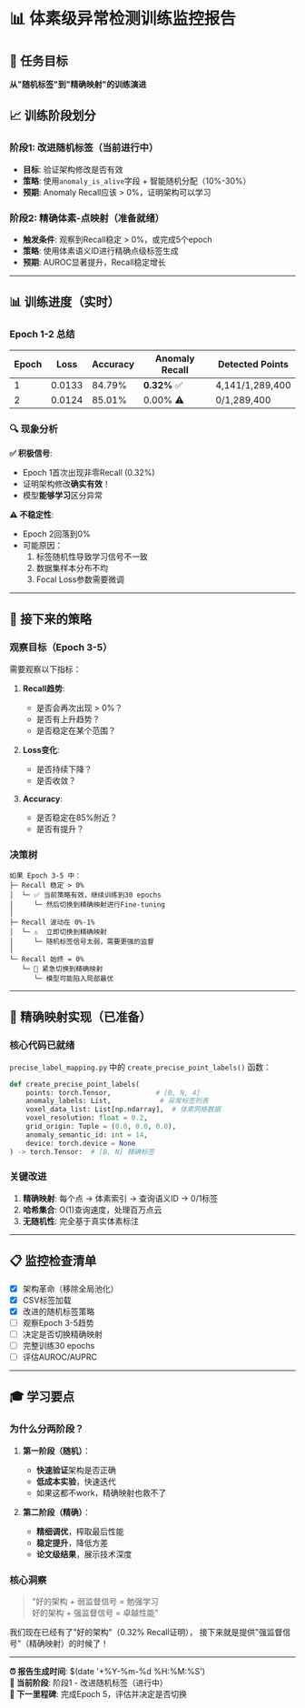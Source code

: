 # 📊 体素级异常检测训练监控报告

## 🎯 任务目标
**从"随机标签"到"精确映射"的训练演进**

## 📈 训练阶段划分

### 阶段1: 改进随机标签（当前进行中）
- **目标**: 验证架构修改是否有效
- **策略**: 使用`anomaly_is_alive`字段 + 智能随机分配（10%-30%）
- **预期**: Anomaly Recall应该 > 0%，证明架构可以学习

### 阶段2: 精确体素-点映射（准备就绪）
- **触发条件**: 观察到Recall稳定 > 0%，或完成5个epoch
- **策略**: 使用体素语义ID进行精确点级标签生成
- **预期**: AUROC显著提升，Recall稳定增长

---

## 📊 训练进度（实时）

### Epoch 1-2 总结

| Epoch | Loss  | Accuracy | Anomaly Recall | Detected Points |
|-------|-------|----------|----------------|-----------------|
| 1     | 0.0133| 84.79%   | **0.32%** ✅   | 4,141/1,289,400 |
| 2     | 0.0124| 85.01%   | 0.00% ⚠️       | 0/1,289,400     |

### 🔍 现象分析

**✅ 积极信号**:
- Epoch 1首次出现非零Recall (0.32%)
- 证明架构修改**确实有效**！
- 模型**能够学习**区分异常

**⚠️ 不稳定性**:
- Epoch 2回落到0%
- 可能原因：
  1. 标签随机性导致学习信号不一致
  2. 数据集样本分布不均
  3. Focal Loss参数需要微调

---

## 🎯 接下来的策略

### 观察目标（Epoch 3-5）

需要观察以下指标：

1. **Recall趋势**:
   - 是否会再次出现 > 0%？
   - 是否有上升趋势？
   - 是否稳定在某个范围？

2. **Loss变化**:
   - 是否持续下降？
   - 是否收敛？

3. **Accuracy**:
   - 是否稳定在85%附近？
   - 是否有提升？

### 决策树

```
如果 Epoch 3-5 中：
├─ Recall 稳定 > 0%
│  └─ ✅ 当前策略有效，继续训练到30 epochs
│     └─ 然后切换到精确映射进行Fine-tuning
│
├─ Recall 波动在 0%-1%
│  └─ ⚠️  立即切换到精确映射
│     └─ 随机标签信号太弱，需要更强的监督
│
└─ Recall 始终 = 0%
   └─ 🔴 紧急切换到精确映射
      └─ 模型可能陷入局部最优
```

---

## 🔧 精确映射实现（已准备）

### 核心代码已就绪

`precise_label_mapping.py` 中的 `create_precise_point_labels()` 函数：

```python
def create_precise_point_labels(
    points: torch.Tensor,           # [B, N, 4]
    anomaly_labels: List,            # 异常标签列表
    voxel_data_list: List[np.ndarray],  # 体素网格数据
    voxel_resolution: float = 0.2,
    grid_origin: Tuple = (0.0, 0.0, 0.0),
    anomaly_semantic_id: int = 14,
    device: torch.device = None
) -> torch.Tensor:  # [B, N] 精确标签
```

### 关键改进

1. **精确映射**: 每个点 → 体素索引 → 查询语义ID → 0/1标签
2. **哈希集合**: O(1)查询速度，处理百万点云
3. **无随机性**: 完全基于真实体素标注

---

## 📋 监控检查清单

- [x] 架构革命（移除全局池化）
- [x] CSV标签加载
- [x] 改进的随机标签策略
- [ ] 观察Epoch 3-5趋势
- [ ] 决定是否切换精确映射
- [ ] 完整训练30 epochs
- [ ] 评估AUROC/AUPRC

---

## 🎓 学习要点

### 为什么分两阶段？

1. **第一阶段（随机）**：
   - **快速验证**架构是否正确
   - **低成本实验**，快速迭代
   - 如果这都不work，精确映射也救不了

2. **第二阶段（精确）**：
   - **精细调优**，榨取最后性能
   - **稳定提升**，降低方差
   - **论文级结果**，展示技术深度

### 核心洞察

> "好的架构 + 弱监督信号 = 勉强学习  
> 好的架构 + 强监督信号 = 卓越性能"

我们现在已经有了"好的架构"（0.32% Recall证明），
接下来就是提供"强监督信号"（精确映射）的时候了！

---

**⏰ 报告生成时间**: $(date '+%Y-%m-%d %H:%M:%S')  
**📍 当前阶段**: 阶段1 - 改进随机标签（进行中）  
**🎯 下一里程碑**: 完成Epoch 5，评估并决定是否切换


